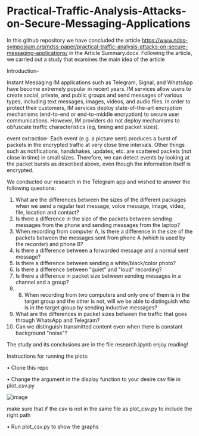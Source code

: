 # Practical-Traffic-Analysis-Attacks-on-Secure-Messaging-Applications

In this github repository we have concluded the article https://www.ndss-symposium.org/ndss-paper/practical-traffic-analysis-attacks-on-secure-messaging-applications/
in the Article Summary.docx.
Following the article, we carried out a study that examines the main idea of ​​the article

Introduction-

Instant Messaging IM applications such as Telegram, Signal, and WhatsApp have become extremely popular in recent years. IM services allow users to create social, private, and public groups and send messages of various types, including text messages, images, videos, and audio files.
In order to protect their customers, IM services deploy state-of-the-art encryption mechanisms (end-to-end or end-to-middle encryption) to secure user communications.
However, IM providers do not deploy mechanisms to obfuscate traffic characteristics (eg, timing and packet sizes).

event extraction-
Each event (e.g. a picture sent) produces a burst of packets in the encrypted traffic at very close time intervals. Other things such as notifications, handshakes, updates, etc. are scattered packets (not close in time) in small sizes. Therefore, we can detect events by looking at the packet bursts as described above, even though the information itself is encrypted.

We conducted our research in the Telegram app and wished to answer the following questions:
1. What are the differences between the sizes of the different packages when we send a regular text message, voice message, image, video, file, location and contact?
2. Is there a difference in the size of the packets between sending messages from the phone and sending messages from the laptop? 
3. When recording from computer A, is there a difference in the size of the packets between the messages sent from phone A (which is used by the recorder) and phone B?
4. Is there a difference between a forwarded message and a normal sent message?
5. Is there a difference between sending a white/black/color photo?
6. Is there a difference between "quiet" and "loud" recording?
7. Is there a difference in packet size between sending messages in a channel and a group?
8. 8. When recording from two computers and only one of them is in the target group and the other is not, will we be able to distinguish who is in the target group by sending inductive messages?
9. What are the differences in packet sizes between the traffic that goes through WhatsApp and Telegram?
10. Can we distinguish transmitted content even when there is constant background "noise"?

The study and its conclusions are in the file research.ipynb
enjoy reading!

Instructions for running the plots:

  • Clone this repo
  
  • Change the argument in the display function to your desire csv file in plot_csv.py
  
  ![image](https://github.com/yeelacitron/Practical-Traffic-Analysis-Attacks-on-Secure-Messaging-Applications/assets/99408144/e0f00566-7ffd-41f6-8e9c-305c224cdbe1)
  
  make sure that if the csv is not in the same file as plot_csv.py to include the right path 
  
  • Run plot_csv.py to show the graphs

